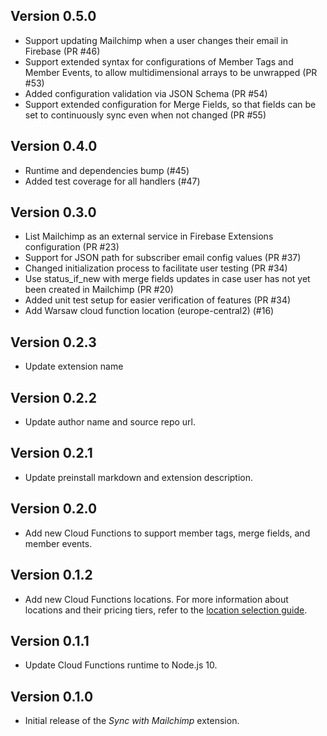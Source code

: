## Version 0.5.0

- Support updating Mailchimp when a user changes their email in Firebase (PR #46)
- Support extended syntax for configurations of Member Tags and Member Events, to allow multidimensional arrays to be unwrapped (PR #53)
- Added configuration validation via JSON Schema (PR #54)
- Support extended configuration for Merge Fields, so that fields can be set to continuously sync even when not changed (PR #55)

## Version 0.4.0

- Runtime and dependencies bump (#45)
- Added test coverage for all handlers (#47)

## Version 0.3.0

- List Mailchimp as an external service in Firebase Extensions configuration (PR #23)
- Support for JSON path for subscriber email config values (PR #37)
- Changed initialization process to facilitate user testing (PR #34)
- Use status_if_new with merge fields updates in case user has not yet been created in Mailchimp (PR #20)
- Added unit test setup for easier verification of features (PR #34)
- Add Warsaw cloud function location (europe-central2) (#16)

## Version 0.2.3

- Update extension name

## Version 0.2.2

- Update author name and source repo url.

## Version 0.2.1

- Update preinstall markdown and extension description.

## Version 0.2.0

- Add new Cloud Functions to support member tags, merge fields, and member events.

## Version 0.1.2

- Add new Cloud Functions locations. For more information about locations and their pricing tiers, refer to the [location selection guide](https://firebase.google.com/docs/functions/locations).

## Version 0.1.1

- Update Cloud Functions runtime to Node.js 10.

## Version 0.1.0

- Initial release of the _Sync with Mailchimp_ extension.
